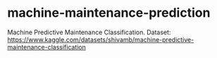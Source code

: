 # machine-maintenance-prediction
Machine Predictive Maintenance Classification. Dataset: https://www.kaggle.com/datasets/shivamb/machine-predictive-maintenance-classification
